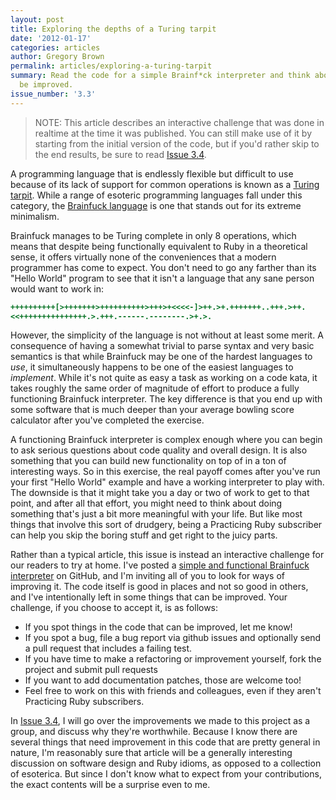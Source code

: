 ```yaml
---
layout: post
title: Exploring the depths of a Turing tarpit
date: '2012-01-17'
categories: articles
author: Gregory Brown
permalink: articles/exploring-a-turing-tarpit
summary: Read the code for a simple Brainf*ck interpreter and think about how it might
  be improved.
issue_number: '3.3'
---
```


> NOTE: This article describes an interactive challenge that was done in
> realtime at the time it was published. You can still make use of it
> by starting from the initial version of the code, but if you'd
> rather skip to the end results, be sure to read [Issue 3.4](http://practicingruby.com/articles/spiral-staircase-of-refactoring).

A programming language that is endlessly flexible but difficult to use because
of its lack of support for common operations is known as a [Turing
tarpit](http://en.wikipedia.org/wiki/Turing_tarpit). While a range of esoteric
programming languages fall under this category, the [Brainfuck
language](http://en.wikipedia.org/wiki/Brainfuck) is one that stands out for its
extreme minimalism.

Brainfuck manages to be Turing complete in only 8 operations, which means that
despite being functionally equivalent to Ruby in a theoretical sense, it offers
virtually none of the conveniences that a modern programmer has come to expect.
You don't need to go any farther than its "Hello World" program to see that it
isn't a language that any sane person would want to work in:

```ruby
++++++++++[>+++++++>++++++++++>+++>+<<<<-]>++.>+.+++++++..+++.>++.
<<+++++++++++++++.>.+++.------.--------.>+.>.
```

However, the simplicity of the language is not without at least some merit. A
consequence of having a somewhat trivial to parse syntax and very basic
semantics is that while Brainfuck may be one of the hardest languages to *use*,
it simultaneously happens to be one of the easiest languages to *implement*.
While it's not quite as easy a task as working on a code kata, it takes roughly
the same order of magnitude of effort to produce a fully functioning Brainfuck
interpreter. The key difference is that you end up with some software that is
much deeper than your average bowling score calculator after you've completed
the exercise.

A functioning Brainfuck interpreter is complex enough where you can begin to ask
serious questions about code quality and overall design. It is also something
that you can build new functionality on top of in a ton of interesting ways. So
in this exercise, the real payoff comes after you've run your first "Hello
World" example and have a working interpreter to play with. The downside is that
it might take you a day or two of work to get to that point, and after all that
effort, you might need to think about doing something that's just a bit more
meaningful with your life. But like most things that involve this sort of
drudgery, being a Practicing Ruby subscriber can help you skip the boring stuff
and get right to the juicy parts.

Rather than a typical article, this issue is instead an interactive challenge
for our readers to try at home. I've posted a [simple and functional Brainfuck
interpreter](https://github.com/elm-city-craftworks/turing_tarpit/tree/starting_point) on GitHub,
and I'm inviting all of you to look for ways of improving it. The code itself is
good in places and not so good in others, and I've intentionally left in some
things that can be improved. Your challenge, if you choose to accept it, is as
follows:

* If you spot things in the code that can be improved, let me know!
* If you spot a bug, file a bug report via github issues and optionally send a pull request that includes a failing test.
* If you have time to make a refactoring or improvement yourself, fork the project and submit pull requests
* If you want to add documentation patches, those are welcome too!
* Feel free to work on this with friends and colleagues, even if they aren't Practicing Ruby subscribers.

In [Issue 3.4](http://practicingruby.com/articles/spiral-staircase-of-refactoring), I will
go over the improvements we made to this project as a group, and discuss why
they're worthwhile. Because I know there are several things that need
improvement in this code that are pretty general in nature, I'm reasonably sure
that article will be a generally interesting discussion on software design and
Ruby idioms, as opposed to a collection of esoterica. But since I don't know
what to expect from your contributions, the exact contents will be a surprise
even to me.